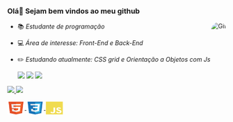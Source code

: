 ### Olá👋 Sejam bem vindos ao meu github  
<img align="right" alt="Gif" height="150" style="border-radius:50px;" src="https://cdn.discordapp.com/attachments/938625031397855306/941348369287221268/Untitled_design_2.gif">

- 📚 _Estudante de programação_
- 💻 _Área de interesse: Front-End e Back-End_
- ✏️ _Estudando atualmente: CSS grid e Orientação a Objetos com Js_ 

  <a href = "mailto:alexcsalesdev@gmail.com"><img src="https://img.shields.io/badge/-Gmail-%23333?style=for-the-badge&logo=gmail&logoColor=white" target="_blank"></a>
  <a href="https://www.linkedin.com/in/alexsales-dev/" target="_blank"><img src="https://img.shields.io/badge/-LinkedIn-%230077B5?style=for-the-badge&logo=linkedin&logoColor=white" target="_blank"></a>
  <a href="https://www.instagram.com/alexxcsales/" target="_blank"><img src="https://img.shields.io/badge/-Instagram-%23E4405F?style=for-the-badge&logo=instagram&logoColor=white" target="_blank"></a>
  
<div align="left">
  <a href="https://github.com/alexcsales">
  <img height="175rem" src="https://github-readme-stats.vercel.app/api?username=alexcsales&show_icons=true&theme=github_dark&include_all_commits=true&count_private=true"/>
  <img height="175rem" src="https://github-readme-stats.vercel.app/api/top-langs/?username=alexcsales&layout=compact&langs_count=7&theme=github_dark"/>
</div>
<div style="display: inline_block"><br>
  <img align="center" alt="HTML" height="30" width="40" src="https://raw.githubusercontent.com/devicons/devicon/master/icons/html5/html5-original.svg">
  <img align="center" alt="CSS" height="30" width="40" src="https://raw.githubusercontent.com/devicons/devicon/master/icons/css3/css3-original.svg">
  <img align="center" alt="Js" height="30" width="40" src="https://raw.githubusercontent.com/devicons/devicon/master/icons/javascript/javascript-plain.svg">
</div>
